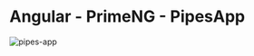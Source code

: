 # Angular - PrimeNG - PipesApp

![pipes-app](https://user-images.githubusercontent.com/74163938/116138305-a484a000-a6a2-11eb-8b15-806342136542.png)
